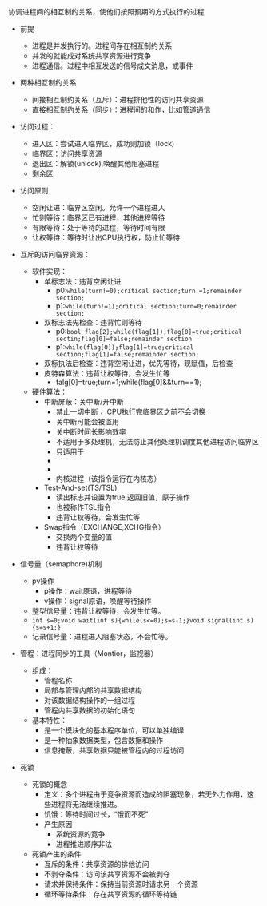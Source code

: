 协调进程间的相互制约关系，使他们按照预期的方式执行的过程
- 前提
	- 进程是并发执行的。进程间存在相互制约关系
	- 并发的就能成对系统共享资源进行竞争
	- 进程通信。过程中相互发送的信号成文消息，或事件
- 两种相互制约关系
	- 间接相互制约关系（互斥）：进程排他性的访问共享资源
	- 直接相互制约关系（同步）：进程间的和作，比如管道通信 
- 访问过程：
	- 进入区：尝试进入临界区，成功则加锁（lock)
	- 临界区：访问共享资源
	- 退出区：解锁(unlock),唤醒其他阻塞进程
	- 剩余区

 - 访问原则
	 - 空闲让进：临界区空闲。允许一个进程进入
	 - 忙则等待：临界区已有进程，其他进程等待
	 - 有限等待：处于等待的进程，等待时间有限
	 - 让权等待：等待时让出CPU执行权，防止忙等待  
- 互斥的访问临界资源：
	- 软件实现：
		- 单标志法：违背空闲让进
			- p0:`while(turn!=0);critical section;turn =1;remainder section;`
			- p1:`while(turn!=1);critical section;turn=0;remainder section;`
		- 双标志法先检查：违背忙则等待
			- p0:`bool flag[2];while(flag[1]);flag[0]=true;critical sectin;flag[0]=false;remainder section`
			-  p1:`while(flag[0]);flag[1]=true;critical section;flag[1]=false;remainder section;` 
		- 双标执法后检查：违背空闲让进，优先等待，现赋值，后检查
		- 皮特森算法：违背让权等待，会发生忙等
			- falg[0]=true;turn=1;while(flag[0]&&turn==1); 
	- 硬件算法：
		- 中断屏蔽：关中断/开中断
			- 禁止一切中断 ，CPU执行完临界区之前不会切换
			- 关中断可能会被滥用
			- 关中断时间长影响效率
			- 不适用于多处理机，无法防止其他处理机调度其他进程访问临界区
			- 只适用于
			- 
			- 
			- 内核进程（该指令运行在内核态）
		- Test-And-set(TS/TSL)
			- 读出标志并设置为true,返回旧值，原子操作
			- 也被称作TSL指令
			- 违背让权等待，会发生忙等   
		- Swap指令（EXCHANGE,XCHG指令）
			- 交换两个变量的值
			- 违背让权等待 
- 信号量（semaphore)机制
	- pv操作
		- p操作：wait原语，进程等待
		- v操作：signal原语，唤醒等待操作
	 - 整型信号量：违背让权等待，会发生忙等。 
	 - `int s=0;void wait(int s){while(s<=0);s=s-1;}void signal(int s){s=s+1;}`
	 - 记录信号量：进程进入阻塞状态，不会忙等。  
- 管程：进程同步的工具（Montior，监视器）
	- 组成：
		- 管程名称
		- 局部与管理内部的共享数据结构
		- 对该数据结构操作的一组过程
		- 管程内共享数据的初始化语句  
	- 基本特性：
		- 是一个模块化的基本程序单位，可以单独编译
		- 是一种抽象数据类型，包含数据和操作
		- 信息掩蔽，共享数据只能被管程内的过程访问 
- 死锁
	- 死锁的概念
		- 定义：多个进程由于竞争资源而造成的阻塞现象，若无外力作用，这些进程将无法继续推进。
		- 饥饿：等待时间过长，“饿而不死”
		- 产生原因 
			- 系统资源的竞争
			- 进程推进顺序非法  
	- 死锁产生的条件
		- 互斥的条件：共享资源的排他访问
		- 不剥夺条件：访问该共享资源不会被剥夺
		- 请求并保持条件：保持当前资源时请求另一个资源
		- 循环等待条件：存在共享资源的循环等待链

	 
		
